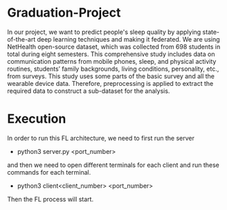 # Graduation-Project
In our project, we want to predict people's sleep quality by applying state-of-the-art deep learning techniques and making it federated. We are using NetHealth open-source dataset, which was collected from 698 students in total during eight semesters. This comprehensive study includes data on communication patterns from mobile phones, sleep, and physical activity routines, students’ family backgrounds, living conditions, personality, etc., from surveys. This study uses some parts of the basic survey and all the wearable device data. Therefore, preprocessing is applied to extract the required data to construct a sub-dataset for the analysis.

# Execution
In order to run this FL architecture, we need to first run the server
- python3 server.py <port_number>

and then we need to open different terminals for each client and run these commands for each terminal.
- python3 client<client_number> <port_number>

Then the FL process will start.

